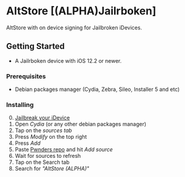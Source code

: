 # AltStore [(ALPHA)Jailrboken]

AltStore with on device signing for Jailbroken iDevices.

## Getting Started

- A Jailrboken device with iOS 12.2 or newer.

### Prerequisites

- Debian packages manager (Cydia, Zebra, Sileo, Installer 5 and etc)

### Installing

0. [Jailbreak your iDevice](https://ios.cfw.guide/)
1. Open *Cydia* (or any other debian packages manager)
2. Tap on the *sources tab*
3. Press *Modify* on the top right
4. Press *Add* 
5. Paste [Pwnders repo](https://pwnders.github.io/repo/) and hit *Add source*
6. Wait for sources to refresh
7. Tap on the Search tab
8. Search for *"AltStore (ALPHA)"*
